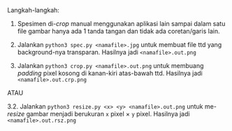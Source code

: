 Langkah-langkah:

1. Spesimen di-_crop_ manual menggunakan aplikasi lain sampai dalam satu file gambar hanya ada 1 tanda tangan dan tidak ada coretan/garis lain.

2. Jalankan `python3 spec.py <namafile>.jpg` untuk membuat file ttd yang background-nya transparan. Hasilnya jadi `<namafile>.out.png`

3. Jalankan `python3 crop.py <namafile>.out.png` untuk membuang _padding_ pixel kosong di kanan-kiri atas-bawah ttd. Hasilnya jadi `<namafile>.out.crp.png`

ATAU

3.2. Jalankan `python3 resize.py <x> <y> <namafile>.out.png` untuk me-_resize_ gambar menjadi berukuran `x` pixel × `y` pixel. Hasilnya jadi `<namafile>.out.rsz.png`